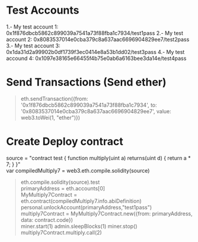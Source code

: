 # Test Accounts
1.- My test account 1: 0x1f876dbcb5862c899039a7541a73f88fba1c7934/test1pass
2.- My test account 2: 0x8083537014e0cba379c8a637aac6696904829ee7/test2pass
3.- My test account 3: 0x1da31d2a99902b0df1739f3ec0414e8a53b1dd02/test3pass
4.- My test accound 4: 0x1097e38165e66455f4b75e0ab6a6163bee3da14e/test4pass


# Send Transactions (Send ether)
> eth.sendTransaction({from: '0x1f876dbcb5862c899039a7541a73f88fba1c7934', to: '0x8083537014e0cba379c8a637aac6696904829ee7', value: web3.toWei(1, "ether")})

# Create Deploy contract
source = "contract test { function multiply(uint a) returns(uint d) { return a * 7; } }" <br />
var compiledMultiply7 = web3.eth.compile.solidity(source) <br />
> eth.compile.solidity(source).test <br />
> primaryAddress = eth.accounts[0] <br />
> MyMultiply7Contract = eth.contract(compiledMultiply7.info.abiDefinition) <br />
> personal.unlockAccount(primaryAddress,"test1pass") <br />
> multiply7Contract = MyMultiply7Contract.new({from: primaryAddress, data: contract.code}) <br />
> miner.start(1)
> admin.sleepBlocks(1)
> miner.stop()
> multiply7Contract.multiply.call(2)